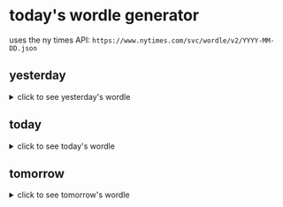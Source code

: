 # today's wordle generator

uses the ny times API: `https://www.nytimes.com/svc/wordle/v2/YYYY-MM-DD.json`

## yesterday

<details>
    <summary>click to see yesterday's wordle</summary>

    anode

</details>

## today

<details>
    <summary>click to see today's wordle</summary>

    polyp

</details>

## tomorrow

<details>
    <summary>click to see tomorrow's wordle</summary>

    brook

</details>
